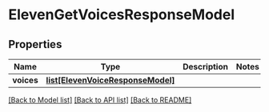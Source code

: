 # ElevenGetVoicesResponseModel

## Properties
Name | Type | Description | Notes
------------ | ------------- | ------------- | -------------
**voices** | [**list[ElevenVoiceResponseModel]**](ElevenVoiceResponseModel.md) |  | 

[[Back to Model list]](../README.md#documentation-for-models) [[Back to API list]](../README.md#documentation-for-api-endpoints) [[Back to README]](../README.md)

